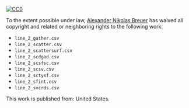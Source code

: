 [![CC0](http://i.creativecommons.org/p/zero/1.0/88x31.png)](http://creativecommons.org/publicdomain/zero/1.0/)

To the extent possible under law, [Alexander Nikolas Breuer](http://dial3343.org) has waived all copyright and related or neighboring rights to the following work:

* `line_2_gather.csv`
* `line_2_scatter.csv`
* `line_2_scattersurf.csv`
* `line_2_scdgad.csv`
* `line_2_scsfsc.csv`
* `line_2_scsv.csv`
* `line_2_sctysf.csv`
* `line_2_sfint.csv`
* `line_2_svcrds.csv`

This work is published from: United States.
